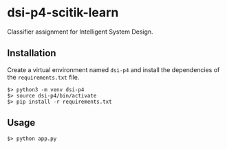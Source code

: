 # dsi-p4-scitik-learn
Classifier assignment for Intelligent System Design.

## Installation
Create a virtual environment named `dsi-p4` and install the dependencies of the `requirements.txt` file.
```shell
$> python3 -m venv dsi-p4
$> source dsi-p4/bin/activate
$> pip install -r requirements.txt
```

## Usage
```shell
$> python app.py
```